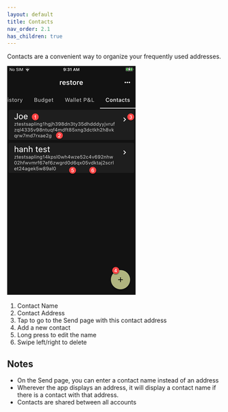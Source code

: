 ```yaml
---
layout: default
title: Contacts
nav_order: 2.1
has_children: true
---
```


Contacts are a convenient way to organize your frequently used addresses.


![Contacts](img/IMG_0070.PNG)

1. Contact Name
2. Contact Address
3. Tap to go to the Send page with this contact address
4. Add a new contact
5. Long press to edit the name
6. Swipe left/right to delete

## Notes

- On the Send page, you can enter a contact name instead of an address
- Wherever the app displays an address, it will display a contact name
if there is a contact with that address.
- Contacts are shared between all accounts

